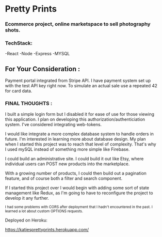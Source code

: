 # Pretty Prints #
 ### Ecommerce project, online marketspace to sell photography shots. ###

### TechStack: ###
-React
-Node
-Express
-MYSQL

## For Your Consideration :
Payment portal integrated from Stripe API. I have payment system set up with the test API key right now. To simulate an actual sale use a repeated 42 for card data. 

### FINAL THOUGHTS : ###


I built a simple login form but I disabled it for ease of use for those viewing this application. I plan on developing this authorization/authenticiation system. I've considered integrating web-tokens. 

I would like integrate a more complex database system to handle orders in future. I'm interested in learning more about database design. My plan when I started this project was to reach that level of complexity. That's why I used mySQL instead of something more simple like Firebase. 

I could build an administrative site. I could build it out like Etsy, where individual users can POST new products into the marketplace. 

With a growing number of products, I could then build out a pagination feature, and of course both a filter and search component. 

If I started this project over I would begin with adding some sort of state management like Redux, as I'm going to have to reconfigure the project to develop it any further. 

<sub> I had some problems with CORS after deployment that I hadn't encountered in the past. I learned a lot about custom OPTIONS requests. </sub>

Deployed on Heroku: 

https://katiesprettyprints.herokuapp.com/
